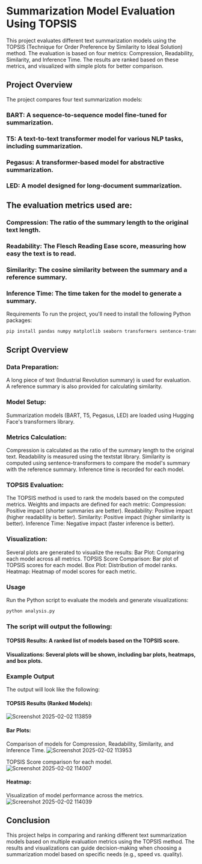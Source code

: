 # Summarization Model Evaluation Using TOPSIS
This project evaluates different text summarization models using the TOPSIS (Technique for Order Preference by Similarity to Ideal Solution) method. The evaluation is based on four metrics: Compression, Readability, Similarity, and Inference Time. The results are ranked based on these metrics, and visualized with simple plots for better comparison.

## Project Overview
The project compares four text summarization models:

### BART: A sequence-to-sequence model fine-tuned for summarization.
### T5: A text-to-text transformer model for various NLP tasks, including summarization.
### Pegasus: A transformer-based model for abstractive summarization.
### LED: A model designed for long-document summarization.

## The evaluation metrics used are:

### Compression: The ratio of the summary length to the original text length.
### Readability: The Flesch Reading Ease score, measuring how easy the text is to read.
### Similarity: The cosine similarity between the summary and a reference summary.
### Inference Time: The time taken for the model to generate a summary.
Requirements
To run the project, you'll need to install the following Python packages:

```bash
pip install pandas numpy matplotlib seaborn transformers sentence-transformers textstat scikit-learn
```
## Script Overview
### Data Preparation:

A long piece of text (Industrial Revolution summary) is used for evaluation.
A reference summary is also provided for calculating similarity.
### Model Setup:

Summarization models (BART, T5, Pegasus, LED) are loaded using Hugging Face's transformers library.
### Metrics Calculation:

Compression is calculated as the ratio of the summary length to the original text.
Readability is measured using the textstat library.
Similarity is computed using sentence-transformers to compare the model's summary with the reference summary.
Inference time is recorded for each model.
### TOPSIS Evaluation:

The TOPSIS method is used to rank the models based on the computed metrics. Weights and impacts are defined for each metric:
Compression: Positive impact (shorter summaries are better).
Readability: Positive impact (higher readability is better).
Similarity: Positive impact (higher similarity is better).
Inference Time: Negative impact (faster inference is better).
### Visualization:

Several plots are generated to visualize the results:
Bar Plot: Comparing each model across all metrics.
TOPSIS Score Comparison: Bar plot of TOPSIS scores for each model.
Box Plot: Distribution of model ranks.
Heatmap: Heatmap of model scores for each metric.
### Usage
Run the Python script to evaluate the models and generate visualizations:

```bash
python analysis.py
```
### The script will output the following:

#### TOPSIS Results: A ranked list of models based on the TOPSIS score.

#### Visualizations: Several plots will be shown, including bar plots, heatmaps, and box plots.

### Example Output
The output will look like the following:

#### TOPSIS Results (Ranked Models):

![Screenshot 2025-02-02 113859](https://github.com/user-attachments/assets/f9ad108f-09c9-48ec-a4da-189a1f5e5993)

#### Bar Plots:

Comparison of models for Compression, Readability, Similarity, and Inference Time.
![Screenshot 2025-02-02 113953](https://github.com/user-attachments/assets/58b02937-bed2-48b8-b60b-bbe7662f97ac)

TOPSIS Score comparison for each model.
![Screenshot 2025-02-02 114007](https://github.com/user-attachments/assets/ae9906eb-6056-4ae1-ad7e-7ece67968bad)

#### Heatmap:

Visualization of model performance across the metrics.
![Screenshot 2025-02-02 114039](https://github.com/user-attachments/assets/95dec690-288d-4c7d-925c-e0bf5dcab6dc)

## Conclusion
This project helps in comparing and ranking different text summarization models based on multiple evaluation metrics using the TOPSIS method. The results and visualizations can guide decision-making when choosing a summarization model based on specific needs (e.g., speed vs. quality).
